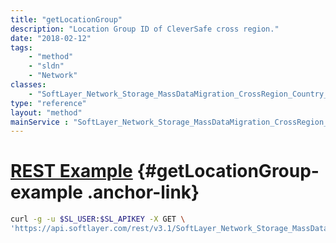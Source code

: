 ```yaml
---
title: "getLocationGroup"
description: "Location Group ID of CleverSafe cross region."
date: "2018-02-12"
tags:
    - "method"
    - "sldn"
    - "Network"
classes:
    - "SoftLayer_Network_Storage_MassDataMigration_CrossRegion_Country_Xref"
type: "reference"
layout: "method"
mainService : "SoftLayer_Network_Storage_MassDataMigration_CrossRegion_Country_Xref"
---
```


# [REST Example](#getLocationGroup-example) <a href="/article/rest/"><i class="fas fa-question"></i></a> {#getLocationGroup-example .anchor-link} 
```bash
curl -g -u $SL_USER:$SL_APIKEY -X GET \
'https://api.softlayer.com/rest/v3.1/SoftLayer_Network_Storage_MassDataMigration_CrossRegion_Country_Xref/{SoftLayer_Network_Storage_MassDataMigration_CrossRegion_Country_XrefID}/getLocationGroup'
```
